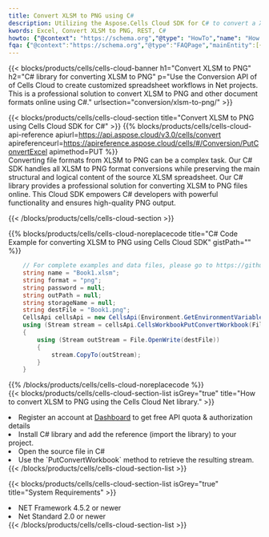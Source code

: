 ```yaml
---
title: Convert XLSM to PNG using C# 
description: Utilizing the Aspose.Cells Cloud SDK for C# to convert a XLSM format file to a PNG format file. 
kwords: Excel, Convert XLSM to PNG, REST, C#
howto: {"@context": "https://schema.org","@type": "HowTo","name": "How to convert XLSM to PNG using the Cells Cloud Net library.","description": "How to convert XLSM to PNG using the Cells Cloud Net library.","image": {"@type": "ImageObject"},"url": "/net/conversion/xlsm-to-png/","step": [{ "@type": "HowToStep","name": "How to convert XLSM to PNG using the Cells Cloud Net library. step 1", "image": {"@type": "ImageObject",},"url": "/net/conversion/xlsm-to-png/","text": "Register an account at <a href='https://dashboard.aspose.cloud/'>Dashboard</a> to get free API quota & authorization details",},{ "@type": "HowToStep","name": "How to convert XLSM to PNG using the Cells Cloud Net library. step 1", "image": {"@type": "ImageObject",},"url": "/net/conversion/xlsm-to-png/","text": "Install C# library and add the reference (import the library) to your project.",},{ "@type": "HowToStep","name": "How to convert XLSM to PNG using the Cells Cloud Net library. step 1", "image": {"@type": "ImageObject",},"url": "/net/conversion/xlsm-to-png/","text": "Open the source file in C#",},{ "@type": "HowToStep","name": "How to convert XLSM to PNG using the Cells Cloud Net library. step 1", "image": {"@type": "ImageObject",},"url": "/net/conversion/xlsm-to-png/","text": "Use the `PutConvertWorkbook` method to retrieve the resulting stream.",}, ],"supply": {"@type": "HowToSupply","name": "document"},"tool": [{"@type": "HowToTool","name": "Visual Studio, Visual Studio Code, Rider "},{"@type": "HowToTool","name": "Aspose Cells"}],"totalTime": "PT6M"}
fqa: {"@context":"https://schema.org","@type":"FAQPage","mainEntity":[{"@type":"Question","name":"Why convert file formats in C# using REST API?","acceptedAnswer":{"@type":"Answer","text":"Documents are encoded in many ways, and some files may be incompatible with the software you use. To open and read such files, just convert them to appropriate file formats.<br/><ol><li>Install .NET SDK and add the reference (import the library) to your project.</li><li>Open the source file in C# using REST API.</li><li>Call the PutConvertWorkbookRequest() method, passing an output filename with required extension.</li><li>Get the result of conversion as a separate file.</li></ol>"}},{"@type":"Question","name":"What file formats can I convert with your C# library?","acceptedAnswer":{"@type":"Answer","text":"We support a variety of file formats for conversion using .NET library, including XLSX, Excel, xls , PDF, CSV, HTML, Markdown, XML, PNG, JPG, TIFF, Json, TXT and many more."}},{"@type":"Question","name":"What is the maximum allowed file size for conversion using this .NET library?","acceptedAnswer":{"@type":"Answer","text":"There are no file size limits for format conversions using .NET library."}}]}
---
```



{{< blocks/products/cells/cells-cloud-banner h1="Convert XLSM to PNG" h2="C# library for converting XLSM to PNG" p="Use the Conversion API of of Cells Cloud to create customized spreadsheet workflows in Net projects. This is a professional solution to convert XLSM to PNG and other document formats online using C#." urlsection="conversion/xlsm-to-png/" >}}

{{< blocks/products/cells/cells-cloud-section  title="Convert XLSM to PNG using Cells Cloud SDK for C#" >}}
{{% blocks/products/cells/cells-cloud-api-reference  apiurl=https://api.aspose.cloud/v3.0/cells/convert  apireferenceurl=https://apireference.aspose.cloud/cells/#/Conversion/PutConvertExcel  apimethod=PUT %}}
<br/>
Converting file formats from XLSM to PNG can be a complex task. Our C# SDK handles all XLSM to PNG format conversions while preserving the main structural and logical content of the source XLSM spreadsheet. Our C# library provides a professional solution for converting XLSM to PNG files online. This Cloud SDK empowers C# developers with powerful functionality and ensures high-quality PNG output.

{{< /blocks/products/cells/cells-cloud-section >}}

{{% blocks/products/cells/cells-cloud-noreplacecode title="C# Code Example for converting XLSM to PNG using Cells Cloud SDK" gistPath="" %}}
 
```cs
    // For complete examples and data files, please go to https://github.com/aspose-cells-cloud/aspose-cells-cloud-dotnet/
    string name = "Book1.xlsm";
    string format = "png";
    string password = null;
    string outPath = null;
    string storageName = null;
    string destFile = "Book1.png";
    CellsApi cellsApi = new CellsApi(Environment.GetEnvironmentVariable("ProductClientId"), Environment.GetEnvironmentVariable("ProductClientSecret"));
    using (Stream stream = cellsApi.CellsWorkbookPutConvertWorkbook(File.OpenRead(name), format, password, outPath, storageName))
    {
        using (Stream outStream = File.OpenWrite(destFile))
        {
            stream.CopyTo(outStream);
        }
    }
```
 
{{% /blocks/products/cells/cells-cloud-noreplacecode  %}}
<br/>
{{< blocks/products/cells/cells-cloud-section-list isGrey="true"  title="How to convert XLSM to PNG using the Cells Cloud Net library." >}}
<li>Register an account at <a href="https://dashboard.aspose.cloud/">Dashboard</a> to get free API quota & authorization details</li>
<li>Install C# library and add the reference (import the library) to your project.</li>
<li>Open the source file in C#</li>
<li>Use the `PutConvertWorkbook` method to retrieve the resulting stream.</li>
{{< /blocks/products/cells/cells-cloud-section-list >}}

{{< blocks/products/cells/cells-cloud-section-list isGrey="true"  title="System Requirements" >}}
<li>NET Framework 4.5.2 or newer</li>
<li>Net Standard 2.0 or newer</li>
{{< /blocks/products/cells/cells-cloud-section-list >}}
